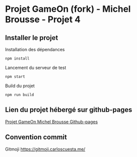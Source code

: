 # Projet GameOn (fork) - Michel Brousse - Projet 4 

## Installer le projet

Installation des dépendances
```terminal
npm install
```
Lancement du serveur de test
```terminal
npm start
```
Build du projet
```terminal
npm run build
```

## Lien du projet hébergé sur github-pages

[Projet GameOn Michel Brousse Github-pages](https://mb-web47.fr/)

## Convention commit 

Gitmoji https://gitmoji.carloscuesta.me/
